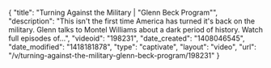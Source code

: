 {
    "title": "Turning Against the Military | \"Glenn Beck Program\"",
    "description": "This isn't the first time America has turned it's back on the military. Glenn talks to Montel Williams about a dark period of history. Watch full episodes of...",
    "videoid": "198231",
    "date_created": "1408046545",
    "date_modified": "1418181878",
    "type": "captivate",
    "layout": "video",
    "url": "\/v\/turning-against-the-military-glenn-beck-program\/198231"
}